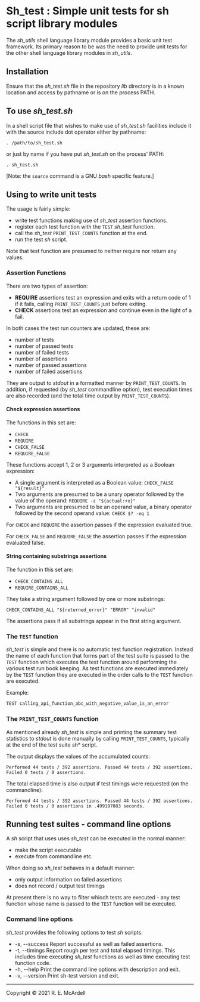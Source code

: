 # Sh_test : Simple unit tests for sh script library modules

The *sh_utils* shell language library module provides a basic unit test framework. Its primary reason to be was the need to provide unit tests for the other shell language library modules in *sh_utils*.

## Installation

Ensure that the *sh_test.sh* file in the repository *lib* directory is in a known location and access by pathname or is on the process PATH.

## To use *sh_test.sh*

In a shell script file that wishes to make use of *sh_test.sh* facilities include it with the source include dot operator either by pathname:

`. /path/to/sh_test.sh`

or just by name if you have put *sh_test.sh* on the process' PATH:

`. sh_test.sh`

[Note: the `source` command is a GNU *bash* specific feature.]

## Using to write unit tests

The usage is fairly simple:

- write test functions making use of *sh_test* assertion functions.
- register each test function with the `TEST` *sh_test* function.
- call the *sh_test* `PRINT_TEST_COUNTS` function at the end.
- run the test *sh* script.

Note that test function are presumed to neither require nor return any values.

### Assertion Functions

There are two types of assertion:

- **REQUIRE** assertions test an expression and exits with a return code of 1 if it fails, calling `PRINT_TEST_COUNTS` just before exiting.
- **CHECK** assertions test an expression and continue even in the light of a fail.

In both cases the test run counters are updated, these are:

- number of tests
- number of passed tests
- number of failed tests
- number of assertions
- number of passed assertions
- number of failed assertions

They are output to *stdout* in a formatted manner by `PRINT_TEST_COUNTS`.
In addition, if requested (by *sh_test* commandline option), test execution times are also recorded (and the total time output by `PRINT_TEST_COUNTS`).

#### Check expression assertions

The functions in this set are:

- `CHECK`
- `REQUIRE`
- `CHECK_FALSE`
- `REQUIRE_FALSE`

These functions accept 1, 2 or 3 arguments interpreted as a Boolean expression:

- A single argument is interpreted as a Boolean value:
    `CHECK_FALSE "${result}"`
- Two arguments are presumed to be a unary operator followed by the value of the operand:
    `REQUIRE -z "${actual:+x}"`
- Two arguments are presumed to be an operand value, a binary operator followed by the second operand value:
    `CHECK $? -eq 1`

For `CHECK` and `REQUIRE` the assertion passes if the expression evaluated true.

For `CHECK_FALSE` and `REQUIRE_FALSE` the assertion passes if the expression evaluated false.

#### String containing substrings assertions

The function in this set are:

- `CHECK_CONTAINS_ALL`
- `REQUIRE_CONTAINS_ALL`

They take a string argument followed by one or more substrings:

  `CHECK_CONTAINS_ALL "${returned_error}" "ERROR" "invalid"`

The assertions pass if all substrings appear in the first string argument.

### The `TEST` function

*sh_test* is simple and there is no automatic test function registration. Instead the name of each function that forms part of the test suite is passed to the `TEST` function which executes the test function around performing the various test run book keeping. As test functions are executed immediately by the `TEST` function they are executed in the order calls to the `TEST` function are executed.

Example:
```bash
TEST calling_api_function_abc_with_negative_value_is_an_error
```

### The `PRINT_TEST_COUNTS` function

As mentioned already *sh_test* is simple and printing the summary test statistics to *stdout* is done manually by calling `PRINT_TEST_COUNTS`, typically at the end of the test suite *sh** script.

The output displays the values of the accumulated counts:

```
Performed 44 tests / 392 assertions. Passed 44 tests / 392 assertions. Failed 0 tests / 0 assertions.
```

The total elapsed time is also output if test timings were requested (on the commandline):

```
Performed 44 tests / 392 assertions. Passed 44 tests / 392 assertions. Failed 0 tests / 0 assertions in .499197083 seconds.
```
## Running test suites - command line options

A *sh* script that uses uses *sh_test* can be executed in the normal manner:

- make the script executable
- execute from commandline etc.

When doing so *sh_test* behaves in a default manner:

- only output information on failed assertions
- does not record / output test timings

At present there is no way to filter whioch tests are executed - any test function whose name is passed to the `TEST` function will be executed.

### Command line options

*sh_test* provides the following options to test *sh* scripts:

- -s, --success     Report successful as well as failed assertions.
- -t, --timings     Report rough per test and total elapsed timings. This includes time executing *sh_test* functions as well as time executing test function code.
- -h, --help        Print the command line options with description and exit.
- -v, --version     Print sh-test version and exit.

---
Copyright © 2021 R. E. McArdell
